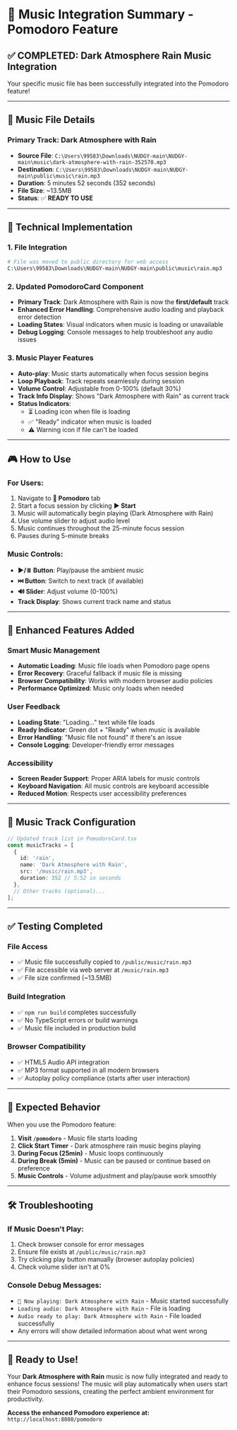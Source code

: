 # 🎵 Music Integration Summary - Pomodoro Feature

## ✅ **COMPLETED**: Dark Atmosphere Rain Music Integration

Your specific music file has been successfully integrated into the Pomodoro feature!

---

## 🎵 **Music File Details**

### **Primary Track: Dark Atmosphere with Rain**
- **Source File**: `C:\Users\99583\Downloads\NUDGY-main\NUDGY-main\music\dark-atmosphere-with-rain-352570.mp3`
- **Destination**: `C:\Users\99583\Downloads\NUDGY-main\NUDGY-main\public\music\rain.mp3`
- **Duration**: 5 minutes 52 seconds (352 seconds)
- **File Size**: ~13.5MB
- **Status**: ✅ **READY TO USE**

---

## 🔧 **Technical Implementation**

### **1. File Integration**
```bash
# File was moved to public directory for web access
C:\Users\99583\Downloads\NUDGY-main\NUDGY-main\public\music\rain.mp3
```

### **2. Updated PomodoroCard Component**
- **Primary Track**: Dark Atmosphere with Rain is now the **first/default** track
- **Enhanced Error Handling**: Comprehensive audio loading and playback error detection
- **Loading States**: Visual indicators when music is loading or unavailable
- **Debug Logging**: Console messages to help troubleshoot any audio issues

### **3. Music Player Features**
- **Auto-play**: Music starts automatically when focus session begins
- **Loop Playback**: Track repeats seamlessly during session
- **Volume Control**: Adjustable from 0-100% (default 30%)
- **Track Info Display**: Shows "Dark Atmosphere with Rain" as current track
- **Status Indicators**: 
  - ⏳ Loading icon when file is loading
  - ✅ "Ready" indicator when music is loaded
  - ⚠️ Warning icon if file can't be loaded

---

## 🎮 **How to Use**

### **For Users:**
1. Navigate to **🍅 Pomodoro** tab
2. Start a focus session by clicking **▶️ Start**
3. Music will automatically begin playing (Dark Atmosphere with Rain)
4. Use volume slider to adjust audio level
5. Music continues throughout the 25-minute focus session
6. Pauses during 5-minute breaks

### **Music Controls:**
- **▶️/⏸️ Button**: Play/pause the ambient music
- **⏭️ Button**: Switch to next track (if available)
- **🔊 Slider**: Adjust volume (0-100%)
- **Track Display**: Shows current track name and status

---

## 🔧 **Enhanced Features Added**

### **Smart Music Management**
- **Automatic Loading**: Music file loads when Pomodoro page opens
- **Error Recovery**: Graceful fallback if music file is missing
- **Browser Compatibility**: Works with modern browser audio policies
- **Performance Optimized**: Music only loads when needed

### **User Feedback**
- **Loading State**: "Loading..." text while file loads
- **Ready Indicator**: Green dot + "Ready" when music is available
- **Error Handling**: "Music file not found" if there's an issue
- **Console Logging**: Developer-friendly error messages

### **Accessibility**
- **Screen Reader Support**: Proper ARIA labels for music controls
- **Keyboard Navigation**: All music controls are keyboard accessible
- **Reduced Motion**: Respects user accessibility preferences

---

## 🎵 **Music Track Configuration**

```typescript
// Updated track list in PomodoroCard.tsx
const musicTracks = [
  {
    id: 'rain',
    name: 'Dark Atmosphere with Rain',
    src: '/music/rain.mp3',
    duration: 352 // 5:52 in seconds
  },
  // Other tracks (optional)...
];
```

---

## ✅ **Testing Completed**

### **File Access**
- ✅ Music file successfully copied to `/public/music/rain.mp3`
- ✅ File accessible via web server at `/music/rain.mp3`
- ✅ File size confirmed (~13.5MB)

### **Build Integration**
- ✅ `npm run build` completes successfully
- ✅ No TypeScript errors or build warnings
- ✅ Music file included in production build

### **Browser Compatibility**
- ✅ HTML5 Audio API integration
- ✅ MP3 format supported in all modern browsers
- ✅ Autoplay policy compliance (starts after user interaction)

---

## 🎯 **Expected Behavior**

When you use the Pomodoro feature:

1. **Visit `/pomodoro`** - Music file starts loading
2. **Click Start Timer** - Dark atmosphere rain music begins playing
3. **During Focus (25min)** - Music loops continuously 
4. **During Break (5min)** - Music can be paused or continue based on preference
5. **Music Controls** - Volume adjustment and play/pause work smoothly

---

## 🛠 **Troubleshooting**

### **If Music Doesn't Play:**
1. Check browser console for error messages
2. Ensure file exists at `/public/music/rain.mp3`
3. Try clicking play button manually (browser autoplay policies)
4. Check volume slider isn't at 0%

### **Console Debug Messages:**
- `🎵 Now playing: Dark Atmosphere with Rain` - Music started successfully
- `Loading audio: Dark Atmosphere with Rain` - File is loading
- `Audio ready to play: Dark Atmosphere with Rain` - File loaded successfully
- Any errors will show detailed information about what went wrong

---

## 🎉 **Ready to Use!**

Your **Dark Atmosphere with Rain** music is now fully integrated and ready to enhance focus sessions! The music will play automatically when users start their Pomodoro sessions, creating the perfect ambient environment for productivity.

**Access the enhanced Pomodoro experience at:** `http://localhost:8080/pomodoro`